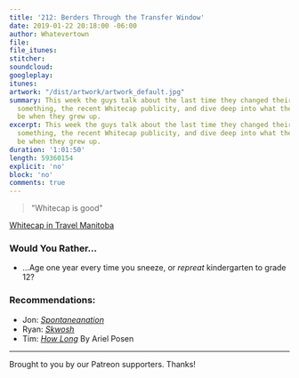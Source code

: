 ```yaml
---
title: '212: Berders Through the Transfer Window'
date: 2019-01-22 20:18:00 -06:00
author: Whatevertown
file: 
file_itunes: 
stitcher: 
soundcloud: 
googleplay: 
itunes: 
artwork: "/dist/artwork/artwork_default.jpg"
summary: This week the guys talk about the last time they changed their minds about
  something, the recent Whitecap publicity, and dive deep into what they wanted to
  be when they grew up.
excerpt: This week the guys talk about the last time they changed their minds about
  something, the recent Whitecap publicity, and dive deep into what they wanted to
  be when they grew up.
duration: '1:01:50'
length: 59360154
explicit: 'no'
block: 'no'
comments: true
---
```


> "Whitecap is good"

[Whitecap in Travel Manitoba](https://www.travelmanitoba.com/blog/post/11-java-joints-you-should-give-a-shot/)

### Would You Rather…
- …Age one year every time you sneeze, or _repreat_ kindergarten to grade 12?

### Recommendations:
- Jon: *[Spontaneanation](https://www.earwolf.com/show/spontaneanation-with-paul-f-tompkins/)*
- Ryan: *[Skwosh](https://www.skwosh.com.au/)*
- Tim: *[How Long](https://open.spotify.com/artist/2eiy8nxhJQnnBYMMXR6u5y)* By Ariel Posen

---

Brought to you by our Patreon supporters. Thanks!
